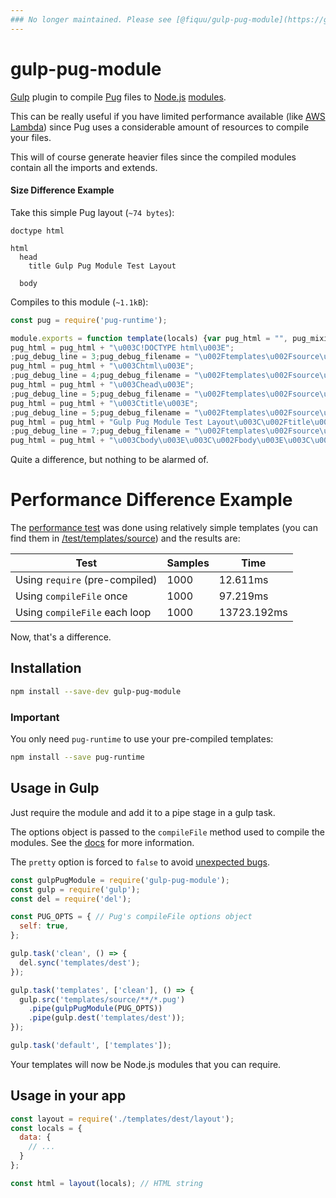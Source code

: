 ```yaml
---
### No longer maintained. Please see [@fiquu/gulp-pug-module](https://github.com/fiquu/gulp-pug-module).
---
```


# gulp-pug-module

[Gulp](https://github.com/gulpjs/gulp) plugin to compile [Pug](https://pugjs.org) files to [Node.js](https://nodejs.org) [modules](https://nodejs.org/docs/latest-v6.x/api/modules.html).

This can be really useful if you have limited performance available (like [AWS Lambda](https://aws.amazon.com/lambda)) since Pug uses a considerable amount of resources to compile your files.

This will of course generate heavier files since the compiled modules contain all the imports and extends.

#### Size Difference Example

Take this simple Pug layout (`~74 bytes`):

```pug
doctype html

html
  head
    title Gulp Pug Module Test Layout

  body
```

Compiles to this module (`~1.1kB`):

```js
const pug = require('pug-runtime');

module.exports = function template(locals) {var pug_html = "", pug_mixins = {}, pug_interp;var pug_debug_filename, pug_debug_line;try {;pug_debug_line = 1;pug_debug_filename = "\u002Ftemplates\u002Fsource\u002Fsimple.pug";
pug_html = pug_html + "\u003C!DOCTYPE html\u003E";
;pug_debug_line = 3;pug_debug_filename = "\u002Ftemplates\u002Fsource\u002Fsimple.pug";
pug_html = pug_html + "\u003Chtml\u003E";
;pug_debug_line = 4;pug_debug_filename = "\u002Ftemplates\u002Fsource\u002Fsimple.pug";
pug_html = pug_html + "\u003Chead\u003E";
;pug_debug_line = 5;pug_debug_filename = "\u002Ftemplates\u002Fsource\u002Fsimple.pug";
pug_html = pug_html + "\u003Ctitle\u003E";
;pug_debug_line = 5;pug_debug_filename = "\u002Ftemplates\u002Fsource\u002Fsimple.pug";
pug_html = pug_html + "Gulp Pug Module Test Layout\u003C\u002Ftitle\u003E\u003C\u002Fhead\u003E";
;pug_debug_line = 7;pug_debug_filename = "\u002Ftemplates\u002Fsource\u002Fsimple.pug";
pug_html = pug_html + "\u003Cbody\u003E\u003C\u002Fbody\u003E\u003C\u002Fhtml\u003E";} catch (err) {pug.rethrow(err, pug_debug_filename, pug_debug_line);};return pug_html;};
```

Quite a difference, but nothing to be alarmed of.


# Performance Difference Example

The [performance test](/test/perf.js) was done using relatively simple templates (you can find them in [/test/templates/source](/test/templates/source)) and the results are:

Test | Samples | Time
---|---|---
Using `require` (pre-compiled) | 1000 | 12.611ms
Using `compileFile` once | 1000 | 97.219ms
Using `compileFile` each loop | 1000 | 13723.192ms

Now, that's a difference.


## Installation

```sh
npm install --save-dev gulp-pug-module
```


### Important

You only need `pug-runtime` to use your pre-compiled templates:

```sh
npm install --save pug-runtime
```


## Usage in Gulp

Just require the module and add it to a pipe stage in a gulp task.

The options object is passed to the `compileFile` method used to compile the modules. See the [docs](https://pugjs.org/api/reference.html#pugcompilefilepath-options) for more information.

The `pretty` option is forced to `false` to avoid [unexpected bugs](https://pugjs.org/api/reference.html#options).

```js
const gulpPugModule = require('gulp-pug-module');
const gulp = require('gulp');
const del = require('del');

const PUG_OPTS = { // Pug's compileFile options object
  self: true,
};

gulp.task('clean', () => {
  del.sync('templates/dest');
});

gulp.task('templates', ['clean'], () => {
  gulp.src('templates/source/**/*.pug')
    .pipe(gulpPugModule(PUG_OPTS))
    .pipe(gulp.dest('templates/dest'));
});

gulp.task('default', ['templates']);
```

Your templates will now be Node.js modules that you can require.


## Usage in your app

```js
const layout = require('./templates/dest/layout');
const locals = {
  data: {
    // ...
  }
};

const html = layout(locals); // HTML string
```
